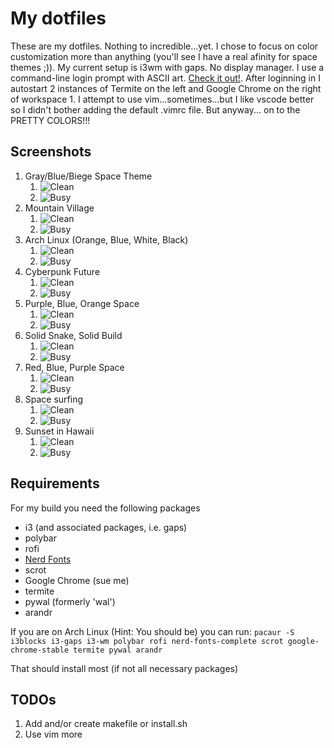 # My dotfiles

These are my dotfiles. Nothing to incredible...yet. I chose to focus on color customization more than anything (you'll see I have a real afinity for space themes ;)). My current setup is i3wm with gaps. No display manager. I use a command-line login prompt with ASCII art. [Check it out!](https://github.com/eHoward1996/dotfiles/blob/master/individual_dots/etc.issue). After loginning in I autostart 2 instances of Termite on the left and Google Chrome on the right of workspace 1. I attempt to use vim...sometimes...but I like vscode better so I didn't bother adding the default .vimrc file. But anyway... on to the PRETTY COLORS!!!

## Screenshots

1. Gray/Blue/Biege Space Theme
    1. ![Clean](https://github.com/eHoward1996/dotfiles/blob/master/Pictures/Screenshots/2018-09-18_22:33:07.png)
    2. ![Busy](https://github.com/eHoward1996/dotfiles/blob/master/Pictures/Screenshots/2018-09-18_22:31:34.png)
2. Mountain Village
    1. ![Clean](https://github.com/eHoward1996/dotfiles/blob/master/Pictures/Screenshots/2018-09-18_22:34:17.png)
    2. ![Busy](https://github.com/eHoward1996/dotfiles/blob/master/Pictures/Screenshots/2018-09-18_22:31:06.png)
3. Arch Linux (Orange, Blue, White, Black)
    1. ![Clean](https://github.com/eHoward1996/dotfiles/blob/master/Pictures/Screenshots/2018-09-18_22:34:08.png)
    2. ![Busy](https://github.com/eHoward1996/dotfiles/blob/master/Pictures/Screenshots/2018-09-18_22:30:48.png)
4. Cyberpunk Future
    1. ![Clean](https://github.com/eHoward1996/dotfiles/blob/master/Pictures/Screenshots/2018-09-18_22:33:19.png)
    2. ![Busy](https://github.com/eHoward1996/dotfiles/blob/master/Pictures/Screenshots/2018-09-18_22:30:17.png)
5. Purple, Blue, Orange Space
    1. ![Clean](https://github.com/eHoward1996/dotfiles/blob/master/Pictures/Screenshots/2018-09-18_22:33:27.png)
    2. ![Busy](https://github.com/eHoward1996/dotfiles/blob/master/Pictures/Screenshots/2018-09-18_22:31:24.png)
6. Solid Snake, Solid Build 
    1. ![Clean](https://github.com/eHoward1996/dotfiles/blob/master/Pictures/Screenshots/2018-09-18_22:33:46.png)
    2. ![Busy](https://github.com/eHoward1996/dotfiles/blob/master/Pictures/Screenshots/2018-09-18_22:32:09.png)
7. Red, Blue, Purple Space
    1. ![Clean](https://github.com/eHoward1996/dotfiles/blob/master/Pictures/Screenshots/2018-09-18_22:33:33.png)
    2. ![Busy](https://github.com/eHoward1996/dotfiles/blob/master/Pictures/Screenshots/2018-09-18_22:32:17.png)
8. Space surfing
    1. ![Clean](https://github.com/eHoward1996/dotfiles/blob/master/Pictures/Screenshots/2018-09-18_22:33:37.png)
    2. ![Busy](https://github.com/eHoward1996/dotfiles/blob/master/Pictures/Screenshots/2018-09-18_22:31:41.png)
9. Sunset in Hawaii
    1. ![Clean](https://github.com/eHoward1996/dotfiles/blob/master/Pictures/Screenshots/2018-09-18_22:33:42.png)
    2. ![Busy](https://github.com/eHoward1996/dotfiles/blob/master/Pictures/Screenshots/2018-09-18_22:30:57.png)

## Requirements

For my build you need the following packages

* i3 (and associated packages, i.e. gaps)
* polybar
* rofi
* [Nerd Fonts](https://github.com/ryanoasis/nerd-fonts)
* scrot
* Google Chrome (sue me)
* termite
* pywal (formerly 'wal')
* arandr

If you are on Arch Linux (Hint: You should be) you can run:
`pacaur -S i3blocks i3-gaps i3-wm polybar rofi nerd-fonts-complete scrot google-chrome-stable termite pywal arandr`

That should install most (if not all necessary packages)

## TODOs

1. Add and/or create makefile or install.sh
2. Use vim more